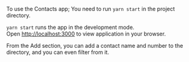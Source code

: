 To use the Contacts app; 
You need to run `yarn start` in the project directory.

`yarn start` runs the app in the development mode.\
Open [http://localhost:3000](http://localhost:3000) to view application in your browser.

From the Add section, you can add a contact name and number to the directory, 
and you can even filter from it.

